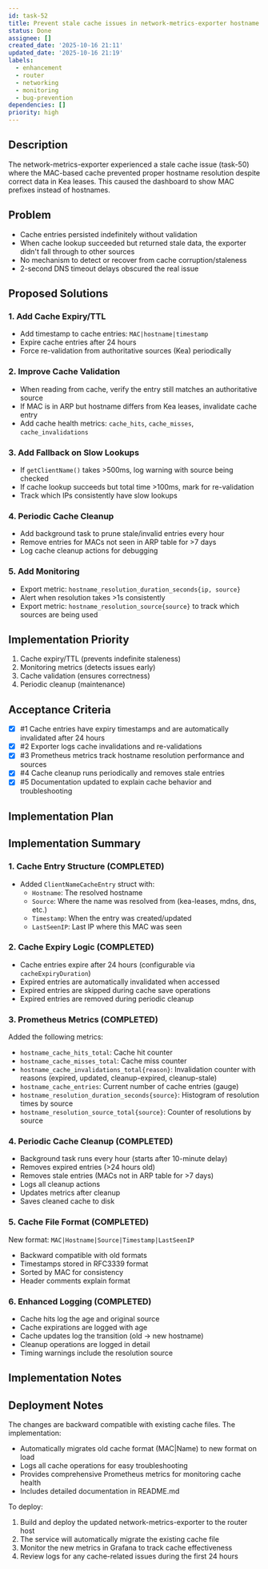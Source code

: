 ```yaml
---
id: task-52
title: Prevent stale cache issues in network-metrics-exporter hostname resolution
status: Done
assignee: []
created_date: '2025-10-16 21:11'
updated_date: '2025-10-16 21:19'
labels:
  - enhancement
  - router
  - networking
  - monitoring
  - bug-prevention
dependencies: []
priority: high
---
```


## Description

<!-- SECTION:DESCRIPTION:BEGIN -->
The network-metrics-exporter experienced a stale cache issue (task-50) where the MAC-based cache prevented proper hostname resolution despite correct data in Kea leases. This caused the dashboard to show MAC prefixes instead of hostnames.

## Problem
- Cache entries persisted indefinitely without validation
- When cache lookup succeeded but returned stale data, the exporter didn't fall through to other sources
- No mechanism to detect or recover from cache corruption/staleness
- 2-second DNS timeout delays obscured the real issue

## Proposed Solutions

### 1. Add Cache Expiry/TTL
- Add timestamp to cache entries: `MAC|hostname|timestamp`
- Expire cache entries after 24 hours
- Force re-validation from authoritative sources (Kea) periodically

### 2. Improve Cache Validation
- When reading from cache, verify the entry still matches an authoritative source
- If MAC is in ARP but hostname differs from Kea leases, invalidate cache entry
- Add cache health metrics: `cache_hits`, `cache_misses`, `cache_invalidations`

### 3. Add Fallback on Slow Lookups
- If `getClientName()` takes >500ms, log warning with source being checked
- If cache lookup succeeds but total time >100ms, mark for re-validation
- Track which IPs consistently have slow lookups

### 4. Periodic Cache Cleanup
- Add background task to prune stale/invalid entries every hour
- Remove entries for MACs not seen in ARP table for >7 days
- Log cache cleanup actions for debugging

### 5. Add Monitoring
- Export metric: `hostname_resolution_duration_seconds{ip, source}`
- Alert when resolution takes >1s consistently
- Export metric: `hostname_resolution_source{source}` to track which sources are being used

## Implementation Priority
1. Cache expiry/TTL (prevents indefinite staleness)
2. Monitoring metrics (detects issues early)
3. Cache validation (ensures correctness)
4. Periodic cleanup (maintenance)
<!-- SECTION:DESCRIPTION:END -->

## Acceptance Criteria
<!-- AC:BEGIN -->
- [x] #1 Cache entries have expiry timestamps and are automatically invalidated after 24 hours
- [x] #2 Exporter logs cache invalidations and re-validations
- [x] #3 Prometheus metrics track hostname resolution performance and sources
- [x] #4 Cache cleanup runs periodically and removes stale entries
- [x] #5 Documentation updated to explain cache behavior and troubleshooting
<!-- AC:END -->

## Implementation Plan

<!-- SECTION:PLAN:BEGIN -->
## Implementation Summary

### 1. Cache Entry Structure (COMPLETED)
- Added `ClientNameCacheEntry` struct with:
  - `Hostname`: The resolved hostname
  - `Source`: Where the name was resolved from (kea-leases, mdns, dns, etc.)
  - `Timestamp`: When the entry was created/updated
  - `LastSeenIP`: Last IP where this MAC was seen

### 2. Cache Expiry Logic (COMPLETED)
- Cache entries expire after 24 hours (configurable via `cacheExpiryDuration`)
- Expired entries are automatically invalidated when accessed
- Expired entries are skipped during cache save operations
- Expired entries are removed during periodic cleanup

### 3. Prometheus Metrics (COMPLETED)
Added the following metrics:
- `hostname_cache_hits_total`: Cache hit counter
- `hostname_cache_misses_total`: Cache miss counter
- `hostname_cache_invalidations_total{reason}`: Invalidation counter with reasons (expired, updated, cleanup-expired, cleanup-stale)
- `hostname_cache_entries`: Current number of cache entries (gauge)
- `hostname_resolution_duration_seconds{source}`: Histogram of resolution times by source
- `hostname_resolution_source_total{source}`: Counter of resolutions by source

### 4. Periodic Cache Cleanup (COMPLETED)
- Background task runs every hour (starts after 10-minute delay)
- Removes expired entries (>24 hours old)
- Removes stale entries (MACs not in ARP table for >7 days)
- Logs all cleanup actions
- Updates metrics after cleanup
- Saves cleaned cache to disk

### 5. Cache File Format (COMPLETED)
New format: `MAC|Hostname|Source|Timestamp|LastSeenIP`
- Backward compatible with old formats
- Timestamps stored in RFC3339 format
- Sorted by MAC for consistency
- Header comments explain format

### 6. Enhanced Logging (COMPLETED)
- Cache hits log the age and original source
- Cache expirations are logged with age
- Cache updates log the transition (old -> new hostname)
- Cleanup operations are logged in detail
- Timing warnings include the resolution source
<!-- SECTION:PLAN:END -->

## Implementation Notes

<!-- SECTION:NOTES:BEGIN -->
## Deployment Notes

The changes are backward compatible with existing cache files. The implementation:
- Automatically migrates old cache format (MAC|Name) to new format on load
- Logs all cache operations for easy troubleshooting
- Provides comprehensive Prometheus metrics for monitoring cache health
- Includes detailed documentation in README.md

To deploy:
1. Build and deploy the updated network-metrics-exporter to the router host
2. The service will automatically migrate the existing cache file
3. Monitor the new metrics in Grafana to track cache effectiveness
4. Review logs for any cache-related issues during the first 24 hours
<!-- SECTION:NOTES:END -->
